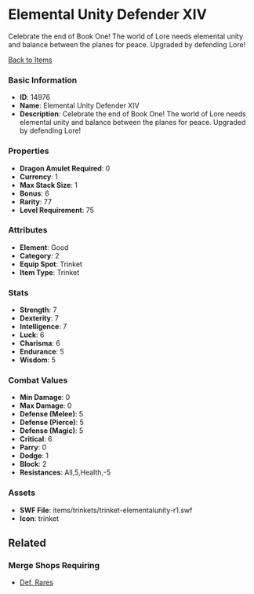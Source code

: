 # Elemental Unity Defender XIV

Celebrate the end of Book One! The world of Lore needs elemental unity and balance between the planes for peace. Upgraded by defending Lore!

[Back to Items](../items.md)

### Basic Information

- **ID**: 14976
- **Name**: Elemental Unity Defender XIV
- **Description**: Celebrate the end of Book One! The world of Lore needs elemental unity and balance between the planes for peace. Upgraded by defending Lore!

### Properties

- **Dragon Amulet Required**: 0
- **Currency**: 1
- **Max Stack Size**: 1
- **Bonus**: 6
- **Rarity**: 77
- **Level Requirement**: 75

### Attributes

- **Element**: Good
- **Category**: 2
- **Equip Spot**: Trinket
- **Item Type**: Trinket

### Stats

- **Strength**: 7
- **Dexterity**: 7
- **Intelligence**: 7
- **Luck**: 6
- **Charisma**: 6
- **Endurance**: 5
- **Wisdom**: 5

### Combat Values

- **Min Damage**: 0
- **Max Damage**: 0
- **Defense (Melee)**: 5
- **Defense (Pierce)**: 5
- **Defense (Magic)**: 5
- **Critical**: 6
- **Parry**: 0
- **Dodge**: 1
- **Block**: 2
- **Resistances**: All,5,Health,-5

### Assets

- **SWF File**: items/trinkets/trinket-elementalunity-r1.swf
- **Icon**: trinket

## Related

### Merge Shops Requiring

- [Def. Rares](../merge-shops/4-def-rares.md)

